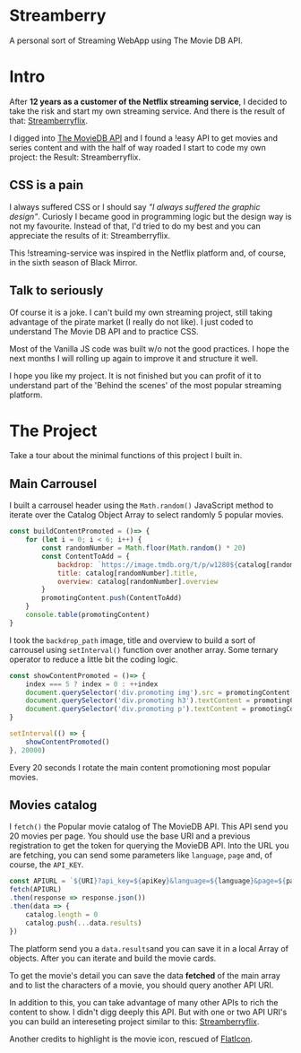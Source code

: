 # Streamberry
A personal sort of Streaming WebApp using The Movie DB API.

# Intro

After **12 years as a customer of the Netflix streaming service**, I decided to take the risk and start my own streaming service. And there is the result of that: [Streamberryflix](https://mobilepadawan.github.io/Streamberry/).

I digged into [The MovieDB API](https://themoviedb.org/) and I found a !easy API to get movies and series content and with the half of way roaded I start to code my own project: the Result: Streamberryflix.

## CSS is a pain
I always suffered CSS or I should say *"I always suffered the graphic design"*. Curiosly I became good in programming logic but the design way is not my favourite. Instead of that, I'd tried to do my best and you can appreciate the results of it: Streamberryflix.

This !streaming-service was inspired in the Netflix platform and, of course, in the sixth season of Black Mirror.

## Talk to seriously

Of course it is a joke. I can't build my own streaming project, still taking advantage of the pirate market (I really do not like). I just coded to understand The Movie DB API and to practice CSS.

Most of the Vanilla JS code was built w/o not the good practices. I hope the next months I will rolling up again to improve it and structure it well.

I hope you like my project. It is not finished but you can profit of it to understand part of the 'Behind the scenes' of the most popular streaming platform.

# The Project
Take a tour about the minimal functions of this project I built in.

## Main Carrousel
I built a carrousel header using the `Math.random()` JavaScript method to iterate over the Catalog Object Array to select randomly 5 popular movies.

```javascript
const buildContentPromoted = ()=> {
    for (let i = 0; i < 6; i++) {
        const randomNumber = Math.floor(Math.random() * 20)
        const ContentToAdd = {
            backdrop: `https://image.tmdb.org/t/p/w1280${catalog[randomNumber].backdrop_path}`,
            title: catalog[randomNumber].title,
            overview: catalog[randomNumber].overview
        }
        promotingContent.push(ContentToAdd)
    }
    console.table(promotingContent)
}
```

I took the `backdrop_path` image, title and overview to build a sort of carrousel using `setInterval()` function over another array. Some ternary operator to reduce a little bit the coding logic.

```javascript
const showContentPromoted = ()=> {
    index === 5 ? index = 0 : ++index
    document.querySelector('div.promoting img').src = promotingContent[index].backdrop
    document.querySelector('div.promoting h3').textContent = promotingContent[index].title
    document.querySelector('div.promoting p').textContent = promotingContent[index].overview
}

setInterval(() => {
    showContentPromoted()
}, 20000)
```

Every 20 seconds I rotate the main content promotioning most popular movies.

## Movies catalog
I `fetch()` the Popular movie catalog of The MovieDB API. This API send you 20 movies per page.
You should use the base URI and a previous registration to get the token for querying the MovieDB API. Into the URL you are fetching, you can send some parameters like `language`, `page` and, of course, the `API_KEY`.

```javascript
const APIURL = `${URI}?api_key=${apiKey}&language=${language}&page=${page}`
fetch(APIURL)
.then(response => response.json())
.then(data => {
    catalog.length = 0
    catalog.push(...data.results)
})
```
The platform send you a `data.results`and you can save it in a local Array of objects. After you can iterate and build the movie cards.

To get the movie's detail you can save the data **fetched** of the main array and to list the characters of a movie, you should query another API URI.

In addition to this, you can take advantage of many other APIs to rich the content to show. I didn't digg deeply this API. But with one or two API URI's you can build an intereseting project similar to this: [Streamberryflix](https://mobilepadawan.github.io/Streamberry/).

Another credits to highlight is the movie icon, rescued of [FlatIcon](https://www.flaticon.com/).

